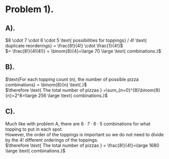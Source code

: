 # Problem 1).

## A\).

$8 \cdot 7 \cdot 6 \cdot 5 \text{ possibilities for toppings} / 4! \text{ duplicate reorderings} = \frac{8!}{4!} \cdot \frac{1}{4!}$\
$= \frac{8!}{4!(4!)} = \binom{8}{4}=\large 70 \large \text{ combinations.}$

## B\).

$\text{For each topping count (n), the number of possible pizza combinations} = \binom{8}{n} \text{.}$\
$\therefore \text{ The total number of pizzas } =\sum_{n=0}^{8}\binom{8}{n}=2^8=\large 256 \large \text{ combinations.}$

## C\).

$\text{Much like with problem A, there are } 8 \cdot 7 \cdot 6 \cdot 5 \text{ combinations for what topping to put in each spot.}$\
$\text{However, the order of the toppings is important so we do not need to divide by the } 4! \text{ different orderings of the toppings.}$\
$\therefore \text{ The total number of pizzas } = \frac{8!}{4!}=\large 1680 \large \text{ combinations.}$
